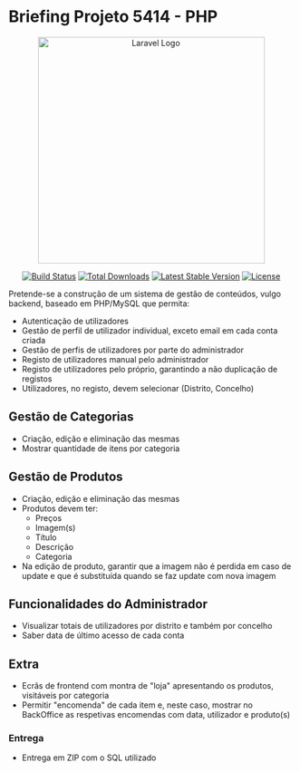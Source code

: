 # Briefing Projeto 5414 - PHP

<p align="center"><a href="https://laravel.com" target="_blank"><img src="https://raw.githubusercontent.com/laravel/art/master/logo-lockup/5%20SVG/2%20CMYK/1%20Full%20Color/laravel-logolockup-cmyk-red.svg" width="400" alt="Laravel Logo"></a></p>

<p align="center">
<a href="https://github.com/laravel/framework/actions"><img src="https://github.com/laravel/framework/workflows/tests/badge.svg" alt="Build Status"></a>
<a href="https://packagist.org/packages/laravel/framework"><img src="https://img.shields.io/packagist/dt/laravel/framework" alt="Total Downloads"></a>
<a href="https://packagist.org/packages/laravel/framework"><img src="https://img.shields.io/packagist/v/laravel/framework" alt="Latest Stable Version"></a>
<a href="https://packagist.org/packages/laravel/framework"><img src="https://img.shields.io/packagist/l/laravel/framework" alt="License"></a>
</p>

Pretende-se a construção de um sistema de gestão de conteúdos, vulgo backend, baseado em PHP/MySQL que permita:

- Autenticação de utilizadores
- Gestão de perfil de utilizador individual, exceto email em cada conta criada
- Gestão de perfis de utilizadores por parte do administrador
- Registo de utilizadores manual pelo administrador
- Registo de utilizadores pelo próprio, garantindo a não duplicação de registos
- Utilizadores, no registo, devem selecionar (Distrito, Concelho)

## Gestão de Categorias

- Criação, edição e eliminação das mesmas
- Mostrar quantidade de itens por categoria

## Gestão de Produtos

- Criação, edição e eliminação das mesmas
- Produtos devem ter:
  - Preços
  - Imagem(s)
  - Título
  - Descrição
  - Categoria
- Na edição de produto, garantir que a imagem não é perdida em caso de update e que é substituída quando se faz update com nova imagem

## Funcionalidades do Administrador

- Visualizar totais de utilizadores por distrito e também por concelho
- Saber data de último acesso de cada conta

## Extra

- Ecrãs de frontend com montra de "loja" apresentando os produtos, visitáveis por categoria
- Permitir "encomenda" de cada item e, neste caso, mostrar no BackOffice as respetivas encomendas com data, utilizador e produto(s)

### Entrega

- Entrega em ZIP com o SQL utilizado
  